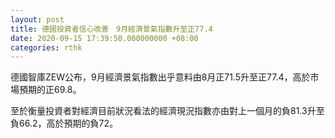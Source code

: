```yaml
---
layout: post
title: 德國投資者信心改善　9月經濟景氣指數升至正77.4
date: 2020-09-15 17:39:50.000000000 +08:00
categories: rthk
---
```


德國智庫ZEW公布，9月經濟景氣指數出乎意料由8月正71.5升至正77.4，高於市場預期的正69.8。

至於衡量投資者對經濟目前狀況看法的經濟現況指數亦由對上一個月的負81.3升至負66.2，高於預期的負72。
